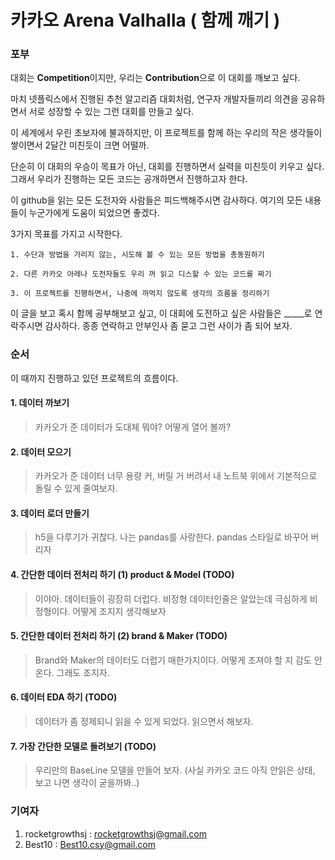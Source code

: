 # 카카오 Arena Valhalla ( 함께 깨기 )

### 포부
대회는 **Competition**이지만, 우리는 **Contribution**으로 이 대회를 깨보고 싶다. 

마치 넷플릭스에서 진행된 추천 알고리즘 대회처럼, 
연구자 개발자들끼리 의견을 공유하면서 서로 성장할 수 있는 그런 대회를 만들고 싶다. 

이 세계에서 우린 초보자에 불과하지만, 이 프로젝트를 함께 하는 우리의 작은 생각들이 쌓이면서 
2달간 미친듯이 크면 어떨까.

단순히 이 대회의 우승이 목표가 아닌, 대회를 진행하면서 실력을 미친듯이 키우고 싶다.
그래서 우리가 진행하는 모든 코드는 공개하면서 진행하고자 한다.

이 github을 읽는 모든 도전자와 사람들은 피드백해주시면 감사하다. 여기의 모든 내용들이 누군가에게
도움이 되었으면 좋겠다.  

3가지 목표를 가지고 시작한다. 
```    
1. 수단과 방법을 가리지 않는, 시도해 볼 수 있는 모든 방법을 총동원하기
    
2. 다른 카카오 아레나 도전자들도 우리 꺼 읽고 디스할 수 있는 코드를 짜기
    
3. 이 프로젝트를 진행하면서, 나중에 까먹지 않도록 생각의 흐름을 정리하기
```

이 글을 보고 혹시 함께 공부해보고 싶고, 이 대회에 도전하고 싶은 사람들은 _____로 연락주시면 감사하다.
종종 연락하고 안부인사 좀 묻고 그런 사이가 좀 되어 보자.

### 순서

이 때까지 진행하고 있던 프로젝트의 흐름이다.

#### 1. 데이터 까보기 
> 카카오가 준 데이터가 도대체 뭐야? 어떻게 열어 볼까? 

#### 2. 데이터 모으기
> 카카오가 준 데이터 너무 용량 커, 버릴 거 버려서 내 노트북 위에서 기본적으로 돌릴 수 있게 줄여보자.

#### 3. 데이터 로더 만들기
> h5을 다루기가 귀찮다. 나는 pandas를 사랑한다. pandas 스타일로 바꾸어 버리자 

#### 4. 간단한 데이터 전처리 하기 (1) product & Model (TODO)
> 이야아. 데이터들이 굉장히 더럽다. 비정형 데이터인줄은 알았는데 극심하게 비정형이다. 어떻게 조지지 생각해보자

#### 5. 간단한 데이터 전처리 하기 (2) brand & Maker (TODO)
> Brand와 Maker의 데이터도 더럽기 매한가지이다. 어떻게 조져야 할 지 감도 안온다. 그래도 조지자. 

#### 6. 데이터 EDA 하기 (TODO)
> 데이터가 좀 정제되니 읽을 수 있게 되었다. 읽으면서 해보자. 

#### 7. 가장 간단한 모델로 돌려보기 (TODO)
> 우리만의 BaseLine 모델을 만들어 보자. (사실 카카오 코드 아직 안읽은 상태, 보고 나면 생각이 굳을까봐..)



### 기여자

1. rocketgrowthsj : rocketgrowthsj@gmail.com
2. Best10 : Best10.csy@gmail.com

